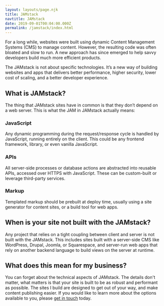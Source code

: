 ```yaml
---
layout: layouts/page.njk
title: JAMstack
navtitle: JAMstack
date: 2019-09-01T00:04:00.000Z
permalink: /jamstack/index.html
---
```


For a long while, websites were built using dynamic Content Management Systems (CMS) to manage content. However, the resulting code was often bloated and slow to run. A new approach has since emerged to help savvy developers build much more efficient products.

The JAMstack is not about specific technologies. It’s a new way of building websites and apps that delivers better performance, higher security, lower cost of scaling, and a better developer experience.

## What is JAMstack?

The thing that JAMstack sites have in common is that they don’t depend on a web server. This is what the JAM in JAMstack actually means:

### JavaScript

Any dynamic programming during the request/response cycle is handled by JavaScript, running entirely on the client. This could be any frontend framework, library, or even vanilla JavaScript.

### APIs

All server-side processes or database actions are abstracted into reusable APIs, accessed over HTTPS with JavaScript. These can be custom-built or leverage third-party services.

### Markup

Templated markup should be prebuilt at deploy time, usually using a site generator for content sites, or a build tool for web apps.

## When is your site not built with the JAMstack?

Any project that relies on a tight coupling between client and server is not built with the JAMstack. This includes sites built with a server-side CMS like WordPress, Drupal, Joomla, or Squarespace, and server-run web apps that rely on another backend language to build views on the server at runtime.

## What does this mean for my business?

You can forget about the technical aspects of JAMstack. The details don't matter, what matters is that your site is built to be as robust and performant as possible. The sites I build are designed to get out of your way, and make content publishing easier. If you would like to learn more about the options available to you, please [get in touch](/contact) today.
